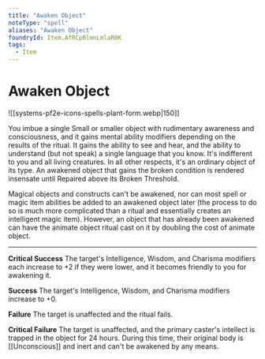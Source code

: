 ```yaml
---
title: "Awaken Object"
noteType: "spell"
aliases: "Awaken Object"
foundryId: Item.AfRCpBlmnLmlaR0K
tags:
  - Item
---
```


# Awaken Object
![[systems-pf2e-icons-spells-plant-form.webp|150]]

You imbue a single Small or smaller object with rudimentary awareness and consciousness, and it gains mental ability modifiers depending on the results of the ritual. It gains the ability to see and hear, and the ability to understand (but not speak) a single language that you know. It's indifferent to you and all living creatures. In all other respects, it's an ordinary object of its type. An awakened object that gains the broken condition is rendered insensate until Repaired above its Broken Threshold.

Magical objects and constructs can't be awakened, nor can most spell or magic item abilities be added to an awakened object later (the process to do so is much more complicated than a ritual and essentially creates an intelligent magic item). However, an object that has already been awakened can have the animate object ritual cast on it by doubling the cost of animate object.

* * *

**Critical Success** The target's Intelligence, Wisdom, and Charisma modifiers each increase to +2 if they were lower, and it becomes friendly to you for awakening it.

**Success** The target's Intelligence, Wisdom, and Charisma modifiers increase to +0.

**Failure** The target is unaffected and the ritual fails.

**Critical Failure** The target is unaffected, and the primary caster's intellect is trapped in the object for 24 hours. During this time, their original body is [[Unconscious]] and inert and can't be awakened by any means.
